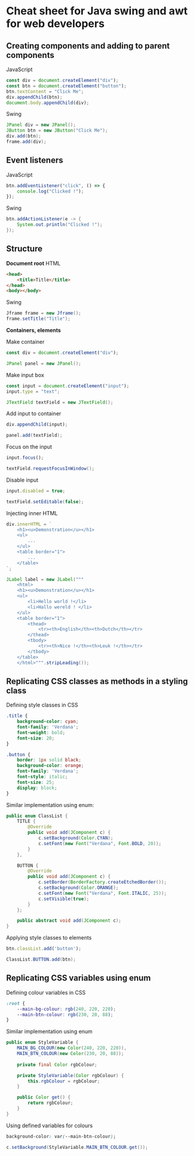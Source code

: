 # Cheat sheet for Java swing and awt for web developers

## Creating components and adding to parent components
JavaScript
```JavaScript
const div = document.createElement("div");
const btn = document.createElement("button");
btn.textContent = "Click Me";
div.appendChild(btn);
document.body.appendChild(div);
```

Swing
```Java
JPanel div = new JPanel();
JButton btn = new JButton("Click Me");
div.add(btn);
frame.add(div);
```

## Event listeners
JavaScript
```JavaScript
btn.addEventListener("click", () => {
    console.log("Clicked !");
});
```

Swing
```Java
btn.addActionListener(e -> {
    System.out.println("Clicked !");
});
```

## Structure

**Document root**
HTML
```html
<head>
    <title>Title</title>
</head>
<body></body>
```

Swing
```Java
Jframe frame = new Jframe();
frame.setTitle("Title");
```

**Containers, elements**

Make container
```JavaScript
const div = document.createElement("div");
```
```Java
JPanel panel = new JPanel();
```

Make input box
```JavaScript
const input = document.createElement("input");
input.type = "text";
```
```Java
JTextField textField = new JTextField();
```

Add input to container
```JavaScript
div.appendChild(input);
```
```Java
panel.add(textField);
```

Focus on the input
```JavaScript
input.focus();
```
```Java
textField.requestFocusInWindow();
```

Disable input
```JavaScript
input.disabled = true;
```
```Java
textField.setEditable(false);
```

Injecting inner HTML
```JavaScript
div.innerHTML = `
    <h1><u>Demonstration</u></h1>
    <ul>
        ...
    </ul>
    <table border="1">
        ...
    </table>
`;
```
```Java
JLabel label = new JLabel("""
    <html>
    <h1><u>Demonstration</u></h1>
    <ul>
        <li>Hello world !</li>
        <li>Hallo wereld ! </li>
    </ul>
    <table border="1">
        <thead>
            <tr><th>English</th><th>Dutch</th></tr>
        </thead>
        <tbody>
            <tr><th>Nice !</th><th>Leuk !</th></tr>
        </tbody>
    </table>
    </html>""".stripLeading());
```

## Replicating CSS classes as methods in a styling class

Defining style classes in CSS
```css
.title {
    background-color: cyan;
    font-family: 'Verdana';
    font-weight: bold;
    font-size: 20;
}

.button {
    border: 1px solid black;
    background-color: orange;
    font-family: 'Verdana';
    font-style: italic;
    font-size: 25;
    display: block;
}
```

Similar implementation using enum:
```Java
public enum ClassList {
    TITLE {
        @Override
        public void add(JComponent c) {
            c.setBackground(Color.CYAN);
            c.setFont(new Font("Verdana", Font.BOLD, 20));
        }
    },

    BUTTON {
        @Override
        public void add(JComponent c) {
            c.setBorder(BorderFactory.createEtchedBorder());
            c.setBackground(Color.ORANGE);
            c.setFont(new Font("Verdana", Font.ITALIC, 25));
            c.setVisible(true);
        }
    };

    public abstract void add(JComponent c);
}
```

Applying style classes to elements
```JavaScript
btn.classList.add('button');
```
```Java
ClassList.BUTTON.add(btn);
```

## Replicating CSS variables using enum

Defining colour variables in CSS
```CSS
:root {
    --main-bg-colour: rgb(240, 220, 220);
    --main-btn-colour: rgb(230, 20, 88);
}
```

Similar implementation using enum
```Java
public enum StyleVariable {
    MAIN_BG_COLOUR(new Color(240, 220, 220)),
    MAIN_BTN_COLOUR(new Color(230, 20, 88));
    
    private final Color rgbColour;

    private StyleVariable(Color rgbColour) {
        this.rgbColour = rgbColour;
    }

    public Color get() {
        return rgbColour;
    }
}
```

Using defined variables for colours
```CSS
background-color: var(--main-btn-colour);
```
```Java
c.setBackground(StyleVariable.MAIN_BTN_COLOUR.get());
```